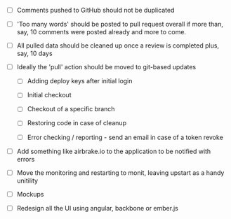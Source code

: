 
- [ ] Comments pushed to GitHub should not be duplicated

- [ ] 'Too many words' should be posted to pull request overall if more than, say, 10 comments were posted already and more to come.
- [ ] All pulled data should be cleaned up once a review is completed plus, say, 10 days

- [ ] Ideally the 'pull' action should be moved to git-based updates
  - [ ] Adding deploy keys after initial login
  - [ ] Initial checkout

  - [ ] Checkout of a specific branch
  - [ ] Restoring code in case of cleanup

  - [ ] Error checking / reporting - send an email in case of a token revoke

- [ ] Add something like airbrake.io to the application to be notified with errors
- [ ] Move the monitoring and restarting to monit, leaving upstart as a handy unitility




- [ ] Mockups

- [ ] Redesign all the UI using angular, backbone or ember.js

